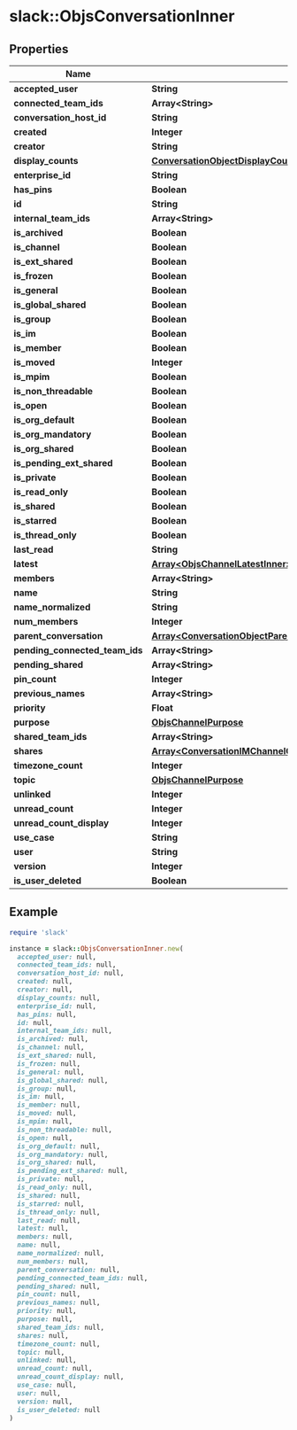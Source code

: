 # slack::ObjsConversationInner

## Properties

| Name | Type | Description | Notes |
| ---- | ---- | ----------- | ----- |
| **accepted_user** | **String** |  | [optional] |
| **connected_team_ids** | **Array&lt;String&gt;** |  | [optional] |
| **conversation_host_id** | **String** |  | [optional] |
| **created** | **Integer** |  |  |
| **creator** | **String** |  |  |
| **display_counts** | [**ConversationObjectDisplayCounts**](ConversationObjectDisplayCounts.md) |  | [optional] |
| **enterprise_id** | **String** |  | [optional] |
| **has_pins** | **Boolean** |  | [optional] |
| **id** | **String** |  |  |
| **internal_team_ids** | **Array&lt;String&gt;** |  | [optional] |
| **is_archived** | **Boolean** |  |  |
| **is_channel** | **Boolean** |  |  |
| **is_ext_shared** | **Boolean** |  | [optional] |
| **is_frozen** | **Boolean** |  | [optional] |
| **is_general** | **Boolean** |  |  |
| **is_global_shared** | **Boolean** |  | [optional] |
| **is_group** | **Boolean** |  |  |
| **is_im** | **Boolean** |  |  |
| **is_member** | **Boolean** |  | [optional] |
| **is_moved** | **Integer** |  | [optional] |
| **is_mpim** | **Boolean** |  |  |
| **is_non_threadable** | **Boolean** |  | [optional] |
| **is_open** | **Boolean** |  | [optional] |
| **is_org_default** | **Boolean** |  | [optional] |
| **is_org_mandatory** | **Boolean** |  | [optional] |
| **is_org_shared** | **Boolean** |  |  |
| **is_pending_ext_shared** | **Boolean** |  | [optional] |
| **is_private** | **Boolean** |  |  |
| **is_read_only** | **Boolean** |  | [optional] |
| **is_shared** | **Boolean** |  |  |
| **is_starred** | **Boolean** |  | [optional] |
| **is_thread_only** | **Boolean** |  | [optional] |
| **last_read** | **String** |  | [optional] |
| **latest** | [**Array&lt;ObjsChannelLatestInner&gt;**](ObjsChannelLatestInner.md) |  | [optional] |
| **members** | **Array&lt;String&gt;** |  | [optional] |
| **name** | **String** |  |  |
| **name_normalized** | **String** |  |  |
| **num_members** | **Integer** |  | [optional] |
| **parent_conversation** | [**Array&lt;ConversationObjectParentConversationInner&gt;**](ConversationObjectParentConversationInner.md) |  | [optional] |
| **pending_connected_team_ids** | **Array&lt;String&gt;** |  | [optional] |
| **pending_shared** | **Array&lt;String&gt;** |  | [optional] |
| **pin_count** | **Integer** |  | [optional] |
| **previous_names** | **Array&lt;String&gt;** |  | [optional] |
| **priority** | **Float** |  |  |
| **purpose** | [**ObjsChannelPurpose**](ObjsChannelPurpose.md) |  |  |
| **shared_team_ids** | **Array&lt;String&gt;** |  | [optional] |
| **shares** | [**Array&lt;ConversationIMChannelObjectFromConversationsMethodsSharesInner&gt;**](ConversationIMChannelObjectFromConversationsMethodsSharesInner.md) |  | [optional] |
| **timezone_count** | **Integer** |  | [optional] |
| **topic** | [**ObjsChannelPurpose**](ObjsChannelPurpose.md) |  |  |
| **unlinked** | **Integer** |  | [optional] |
| **unread_count** | **Integer** |  | [optional] |
| **unread_count_display** | **Integer** |  | [optional] |
| **use_case** | **String** |  | [optional] |
| **user** | **String** |  |  |
| **version** | **Integer** |  | [optional] |
| **is_user_deleted** | **Boolean** |  | [optional] |

## Example

```ruby
require 'slack'

instance = slack::ObjsConversationInner.new(
  accepted_user: null,
  connected_team_ids: null,
  conversation_host_id: null,
  created: null,
  creator: null,
  display_counts: null,
  enterprise_id: null,
  has_pins: null,
  id: null,
  internal_team_ids: null,
  is_archived: null,
  is_channel: null,
  is_ext_shared: null,
  is_frozen: null,
  is_general: null,
  is_global_shared: null,
  is_group: null,
  is_im: null,
  is_member: null,
  is_moved: null,
  is_mpim: null,
  is_non_threadable: null,
  is_open: null,
  is_org_default: null,
  is_org_mandatory: null,
  is_org_shared: null,
  is_pending_ext_shared: null,
  is_private: null,
  is_read_only: null,
  is_shared: null,
  is_starred: null,
  is_thread_only: null,
  last_read: null,
  latest: null,
  members: null,
  name: null,
  name_normalized: null,
  num_members: null,
  parent_conversation: null,
  pending_connected_team_ids: null,
  pending_shared: null,
  pin_count: null,
  previous_names: null,
  priority: null,
  purpose: null,
  shared_team_ids: null,
  shares: null,
  timezone_count: null,
  topic: null,
  unlinked: null,
  unread_count: null,
  unread_count_display: null,
  use_case: null,
  user: null,
  version: null,
  is_user_deleted: null
)
```

